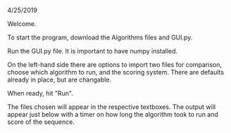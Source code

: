 4/25/2019

Welcome. 

To start the program, download the Algorithms files and GUI.py. 

Run the GUI.py file. It is important to have numpy installed. 

On the left-hand side there are options to import two files for comparison,
choose which algorithm to run, and the scoring system. There are defaults 
already in place, but are changable. 

When ready, hit "Run". 

The files chosen will appear in the respective textboxes. 
The output will appear just below with a timer on how
long the algorithm took to run and score of the sequence. 
